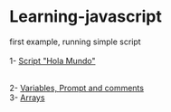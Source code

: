 # Learning-javascript
first example, running simple script
<br><br>
1-  <a href="https://github.com/lbvp10/learning-javascript/tree/01-simple_script">Script "Hola Mundo"</a>

<br>
2-  <a href="https://github.com/lbvp10/learning-javascript/tree/02-vars">Variables, Prompt  and comments</a>

<br>
3-  <a href="https://github.com/lbvp10/learning-javascript/tree/03-arrays">Arrays</a>
